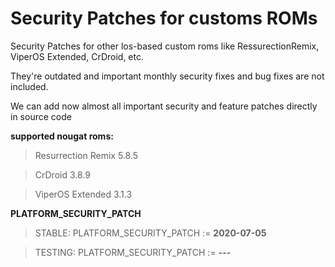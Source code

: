 Security Patches for customs ROMs
=================================
Security Patches for other los-based custom roms like RessurectionRemix, ViperOS Extended, CrDroid, etc.

They're outdated and important monthly security fixes and bug fixes are not included.

We can add now almost all important security and feature patches directly in source code

**supported nougat roms:**
> Resurrection Remix 5.8.5

> CrDroid 3.8.9 

> ViperOS Extended 3.1.3 

**PLATFORM_SECURITY_PATCH**
> STABLE:
> PLATFORM_SECURITY_PATCH := **2020-07-05**

> TESTING:
> PLATFORM_SECURITY_PATCH := **---**
